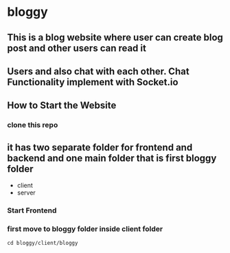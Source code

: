 # bloggy
## This is a blog website where user can create blog post and other users can read it
## Users and also chat with each other. Chat Functionality implement with Socket.io

## How to Start the Website
### clone this repo 

## it has two separate folder for frontend and backend and one main folder that is first bloggy folder 
- client
- server

### Start Frontend
### first move to bloggy folder inside client folder
`
cd bloggy/client/bloggy
`
